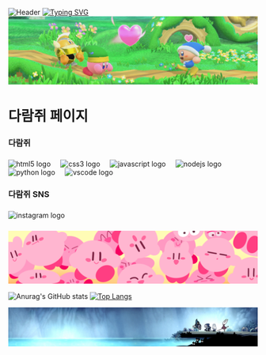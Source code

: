 ![Header](https://capsule-render.vercel.app/api?type=venom&height=200&color=0:A4D65E,100:2E7D32&text=다람쥐&section=header&reversal=false&textBg=false&fontSize=40&animation=fadeIn&desc=Squirrel%20page&fontAlignY=47&fontAlign=50&descAlign=50&descAlignY=63&fontColor=FFFFFF)
[![Typing SVG](https://readme-typing-svg.demolab.com?font=Gowun+Dodum&size=30&letterSpacing=5px&duration=2000&pause=1000&color=2E7D32&center=true&vCenter=true&width=1000&lines=%F0%9F%8C%AA%EF%B8%8F+%EB%8B%A4%EB%9E%8C%EC%A5%90+%ED%8E%98%EC%9D%B4%EC%A7%80+%F0%9F%90%BF%EF%B8%8F;26%EC%88%98%EB%8A%A5+%ED%99%94%EC%9D%B4%ED%8C%85)](https://git.io/typing-svg)
![Header](Kirby-Star-Allies-Game-Details-Page-Banner-e1505598625383.png)

<h1 align="left">다람쥐 페이지</h1>

###

<h3 align="left">다람쥐</h3>

###

<div align="left">
  <img src="https://cdn.jsdelivr.net/gh/devicons/devicon/icons/html5/html5-original.svg" height="40" alt="html5 logo"  />
  <img width="12" />
  <img src="https://cdn.jsdelivr.net/gh/devicons/devicon/icons/css3/css3-original.svg" height="40" alt="css3 logo"  />
  <img width="12" />
  <img src="https://cdn.jsdelivr.net/gh/devicons/devicon/icons/javascript/javascript-original.svg" height="40" alt="javascript logo"  />
  <img width="12" />
  <img src="https://cdn.jsdelivr.net/gh/devicons/devicon/icons/nodejs/nodejs-original.svg" height="40" alt="nodejs logo"  />
  <img width="12" />
  <img src="https://cdn.jsdelivr.net/gh/devicons/devicon/icons/python/python-original.svg" height="40" alt="python logo"  />
  <img width="12" />
  <img src="https://cdn.jsdelivr.net/gh/devicons/devicon/icons/vscode/vscode-original.svg" height="40" alt="vscode logo"  />
</div>

###

<h3 align="left">다람쥐 SNS</h3>

###

<div align="left">
  <img src="https://raw.githubusercontent.com/maurodesouza/profile-readme-generator/master/src/assets/icons/social/instagram/default.svg" width="52" height="40" alt="instagram logo"  />
</div>

###

![Header](tumblr_pdtq2r9KEZ1xnydaco1_1280.png)

![Anurag's GitHub stats](https://github-readme-stats.vercel.app/api?username=tornadosquirrel&show_icons=true&locale=kr&custom_title=%EB%8B%A4%EB%9E%8C%EC%A5%90%20%EC%8A%A4%ED%83%AF&theme=shadow_green)
[![Top Langs](https://github-readme-stats.vercel.app/api/top-langs/?username=tornadosquirrel&layout=compact)](https://github.com/tornadosquirrel/github-readme-stats)

![Footer](hollow-knight-banner.jpg)
